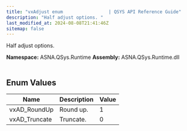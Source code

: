 ```yaml
---
title: "vxAdjust enum                 | QSYS API Reference Guide"
description: "Half adjust options. "
last_modified_at: 2024-08-08T21:41:46Z
sitemap: false
---
```


Half adjust options.

**Namespace:** ASNA.QSys.Runtime
**Assembly:** ASNA.QSys.Runtime.dll
<br>
<br>

## Enum Values

| Name | Description | Value
| --- | --- | --- 
| vxAD_RoundUp | Round up. | 1 |
| vxAD_Truncate | Truncate. | 0 |
